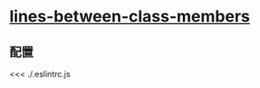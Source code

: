 # [lines-between-class-members](https://typescript-eslint.io/rules/lines-between-class-members)

## 配置

<<< ./.eslintrc.js
